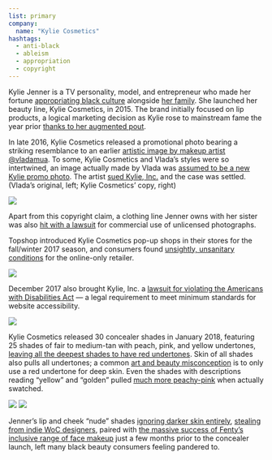 ```yaml
---
list: primary
company:
  name: "Kylie Cosmetics"
hashtags:
  - anti-black
  - ableism
  - appropriation
  - copyright
---
```


 Kylie Jenner is a TV personality, model, and entrepreneur who made her fortune [appropriating black culture](https://nylon.com/articles/kylie-jenner-forbes-cultural-appropriation-black-culture) alongside [her family](https://www.marieclaire.com/celebrity/news/a27683/kardashian-enterprises-cultural-appropriation/). She launched her beauty line, Kylie Cosmetics, in 2015. The brand initially focused on lip products, a logical marketing decision as Kylie rose to mainstream fame the year prior [thanks to her augmented pout](https://www.dailymail.co.uk/tvshowbiz/article-3070852/Kylie-Jenner-17-FINALLY-admits-lip-fillers-big-sister-Khloe-Kardashian-urges-stop-lying.html).

In late 2016, Kylie Cosmetics released a promotional photo bearing a striking resemblance to an earlier [artistic image by makeup artist @vladamua](https://www.instagram.com/p/BNBK41BDyk_/?utm_source=ig_embed). To some, Kylie Cosmetics and Vlada’s styles were so intertwined, an image actually made by Vlada was [assumed to be a new Kylie promo photo](https://www.buzzfeed.com/elliewoodward/this-makeup-artist-is-accusing-kylie-jenner-of-stealing-her). The artist [sued Kylie, Inc.](https://www.harpersbazaar.com/beauty/news/a20109/kylie-jenner-makeup-lawsuit/) and the case was settled. (Vlada’s original, left; Kylie Cosmetics’ copy, right)

![](/kylie-vlada.png)

Apart from this copyright claim, a clothing line Jenner owns with her sister was also [hit with a lawsuit](http://www.latimes.com/entertainment/la-et-entertainment-news-updates-july-kendall-kylie-jenner-lawsuit-1499707015-htmlstory.html) for commercial use of unlicensed photographs.

Topshop introduced Kylie Cosmetics pop-up shops in their stores for the fall/winter 2017 season, and consumers found [unsightly, unsanitary conditions](https://www.youtube.com/watch?v=xjdQBk4EoaM) for the online-only retailer.

![](/kylie-unsanitary.png)

December 2017 also brought Kylie, Inc. a [lawsuit for violating the Americans with Disabilities Act](https://www.lofficielusa.com/beauty/kylie-jenner-s-company-is-being-sued-for-being-inaccessible-to-the-blind) — a legal requirement to meet minimum standards for website accessibility.

![](/kylie-ada.png)

Kylie Cosmetics released 30 concealer shades in January 2018, featuring 25 shades of fair to medium-tan with peach, pink, and yellow undertones, [leaving all the deepest shades to have red undertones](https://www.revelist.com/makeup/kylie-jenner-concealer-dark/11133/they-want-her-to-know-cherry-red-is-fine-but-our-complexions-have-a-lot-more-range-than-that/4). Skin of all shades also pulls all undertones; a common [art and beauty misconception](https://notebook.hongkonggong.com/2018/01/16/inclusive-illustration-research-part-2/) is to only use a red undertone for deep skin. Even the shades with descriptions reading “yellow” and “golden” pulled [much more peachy-pink](https://www.youtube.com/watch?v=yQ_ODhhQmxk) when actually swatched.

![](/kylie-red.jpg)
![](/kylie-review.png)

Jenner’s lip and cheek “nude” shades [ignoring darker skin entirely](https://www.revelist.com/makeup/kylie-jenner-nude/10556), [stealing from indie WoC designers](https://www.refinery29.com/2017/06/158378/kylie-jenner-stolen-camo-clothing-designs), paired with [the massive success of Fenty’s inclusive range of face makeup](https://www.revelist.com/beauty-news-/kylie-jenner-fenty-beauty/10761) just a few months prior to the concealer launch, left many black beauty consumers feeling pandered to.
